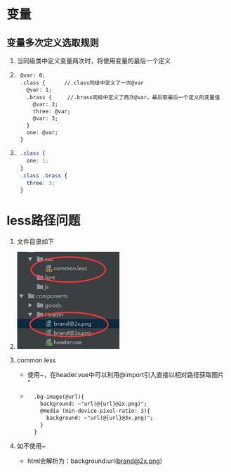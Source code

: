 # 变量

## 变量多次定义选取规则

1. 当同级类中定义变量两次时，将使用变量的最后一个定义

2. ```less
	@var: 0;
	.class {      //.class同级中定义了一次@var
	  @var: 1;
	  .brass {     //.brass同级中定义了两次@var，最后取最后一个定义的变量值
	    @var: 2;
	    three: @var;
	    @var: 3;
	  }
	  one: @var;
	}
	```

3. ```css
	.class {
	  one: 1;
	}
	.class .brass {
	  three: 3;
	}
	```

# less路径问题

1. 文件目录如下 

2. ![1536118583810](less.assets/1536118583810.png)

3. common.less 

	- 使用~，在header.vue中可以利用@import引入直接以相对路径获取图片 "

	- ```less
		.bg-image(@url){
		  background: ~"url(@{url}@2x.png)";
		  @media (min-device-pixel-ratio: 3){
		    background: ~"url(@{url}@3x.png)";
		  }
		}
		```

4. 如不使用~

	- html会解析为：background:url(brand@2x.png)